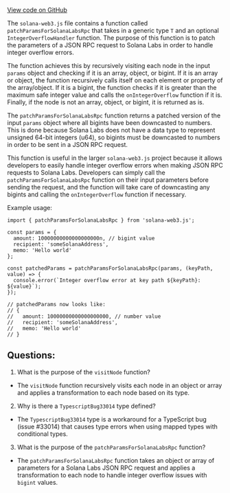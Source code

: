 [View code on GitHub](https://github.com/solana-labs/solana-web3.js/blob/master/packages/rpc-transport/src/params-patcher.ts)

The `solana-web3.js` file contains a function called `patchParamsForSolanaLabsRpc` that takes in a generic type `T` and an optional `IntegerOverflowHandler` function. The purpose of this function is to patch the parameters of a JSON RPC request to Solana Labs in order to handle integer overflow errors.

The function achieves this by recursively visiting each node in the input `params` object and checking if it is an array, object, or bigint. If it is an array or object, the function recursively calls itself on each element or property of the array/object. If it is a bigint, the function checks if it is greater than the maximum safe integer value and calls the `onIntegerOverflow` function if it is. Finally, if the node is not an array, object, or bigint, it is returned as is.

The `patchParamsForSolanaLabsRpc` function returns a patched version of the input `params` object where all bigints have been downcasted to numbers. This is done because Solana Labs does not have a data type to represent unsigned 64-bit integers (u64), so bigints must be downcasted to numbers in order to be sent in a JSON RPC request.

This function is useful in the larger `solana-web3.js` project because it allows developers to easily handle integer overflow errors when making JSON RPC requests to Solana Labs. Developers can simply call the `patchParamsForSolanaLabsRpc` function on their input parameters before sending the request, and the function will take care of downcasting any bigints and calling the `onIntegerOverflow` function if necessary.

Example usage:

```
import { patchParamsForSolanaLabsRpc } from 'solana-web3.js';

const params = {
  amount: 10000000000000000000n, // bigint value
  recipient: 'someSolanaAddress',
  memo: 'Hello world'
};

const patchedParams = patchParamsForSolanaLabsRpc(params, (keyPath, value) => {
  console.error(`Integer overflow error at key path ${keyPath}: ${value}`);
});

// patchedParams now looks like:
// {
//   amount: 10000000000000000000, // number value
//   recipient: 'someSolanaAddress',
//   memo: 'Hello world'
// }
```
## Questions: 
 1. What is the purpose of the `visitNode` function?
- The `visitNode` function recursively visits each node in an object or array and applies a transformation to each node based on its type.

2. Why is there a `TypescriptBug33014` type defined?
- The `TypescriptBug33014` type is a workaround for a TypeScript bug (issue #33014) that causes type errors when using mapped types with conditional types.

3. What is the purpose of the `patchParamsForSolanaLabsRpc` function?
- The `patchParamsForSolanaLabsRpc` function takes an object or array of parameters for a Solana Labs JSON RPC request and applies a transformation to each node to handle integer overflow issues with `bigint` values.